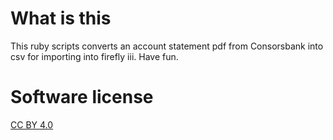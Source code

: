 # What is this
This ruby scripts converts an account statement pdf from Consorsbank into csv for importing into firefly iii. Have fun.

# Software license
[CC BY 4.0](https://creativecommons.org/licenses/by/4.0/)
